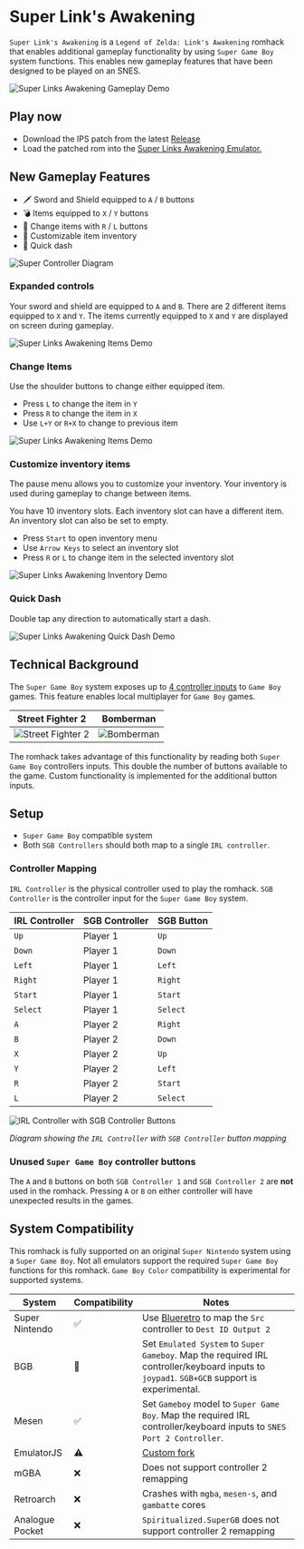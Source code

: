 # Super Link's Awakening

`Super Link's Awakening` is a `Legend of Zelda: Link's Awakening` romhack that enables additional gameplay functionality by using `Super Game Boy` system functions.  This enables new gameplay features that have been designed to be played on an SNES.

![Super Links Awakening Gameplay Demo](demo-gameplay.gif)

## Play now
* Download the IPS patch from the latest [Release](https://github.com/cphartman/super-awakening/releases)
* Load the patched rom into the [Super Links Awakening Emulator.](https://cphartman.github.io/projects/super-links-awakening/)

## New Gameplay Features
* 🗡 Sword and Shield equipped to `A` / `B` buttons
* 💣 Items equipped to `X` / `Y` buttons 
* 🏹 Change items with `R` / `L` buttons
* 💼 Customizable item inventory
* 💨 Quick dash

![Super Controller Diagram](controller-gameplay.svg)

### Expanded controls
Your sword and shield are equipped to `A` and `B`.  There are 2 different items equipped to `X` and `Y`.  The items currently equipped to `X` and `Y` are displayed on screen during gameplay.  

![Super Links Awakening Items Demo](demo-controls.gif)

### Change Items
Use the shoulder buttons to change either equipped item.
* Press `L` to change the item in `Y`
* Press `R` to change the item in `X`
* Use `L+Y` or `R+X` to change to previous item

![Super Links Awakening Items Demo](demo-items.gif)

### Customize inventory items
The pause menu allows you to customize your inventory.  Your inventory is used during gameplay to change between items.

You have 10 inventory slots.  Each inventory slot can have a different item.  An inventory slot can also be set to empty.  
* Press `Start` to open inventory menu
* Use `Arrow Keys` to select an inventory slot
* Press `R` or `L` to change item in the selected inventory slot

![Super Links Awakening Inventory Demo](demo-inventory.gif)

### Quick Dash
Double tap any direction to automatically start a dash.

![Super Links Awakening Quick Dash Demo](demo-quickdash.gif)

## Technical Background
The `Super Game Boy` system exposes up to [4 controller inputs](https://gbdev.io/pandocs/Joypad_Input.html#usage-in-sgb-software) to `Game Boy` games.  This feature enables local multiplayer for `Game Boy` games.

| Street Fighter 2 | Bomberman |
| ---- | ---- |
| ![Street Fighter 2](streetfighter2_sgb_enhanced.png) | ![Bomberman](bombermap_sgb_enhanced.png) |

The romhack takes advantage of this functionality by reading both `Super Game Boy` controllers inputs.  This double the number of buttons available to the game.  Custom functionality is implemented for the additional button inputs.

## Setup

* `Super Game Boy` compatible system
* Both `SGB Controllers` should both map to a single `IRL controller`.

### Controller Mapping

`IRL Controller` is the physical controller used to play the romhack.  `SGB Controller` is the controller input for the `Super Game Boy` system.

| IRL Controller  | SGB Controller | SGB Button |
| ------------- | ------------- | ------------- |
| `Up` | Player 1 |  `Up`  |
| `Down` | Player 1 |  `Down`  |
| `Left` | Player 1 |  `Left`  |
| `Right` | Player 1 |  `Right`  |
| `Start` | Player 1 |  `Start`  |
| `Select` | Player 1 |  `Select`  |
| `A` | Player 2 |  `Right`  |
| `B` | Player 2 |  `Down`  |
| `X` | Player 2 |  `Up`  |
| `Y` | Player 2 |  `Left`  |
| `R` | Player 2 |  `Start`  |
| `L` | Player 2 |  `Select`  |

![IRL Controller with SGB Controller Buttons](controller-mapping.svg)

*Diagram showing the `IRL Controller` with `SGB Controller` button mapping*

### Unused `Super Game Boy` controller buttons
The `A` and `B` buttons on both `SGB Controller 1` and `SGB Controller 2` are **not** used in the romhack.  Pressing `A` or `B` on either controller will have unexpected results in the games.

## System Compatibility
This romhack is fully supported on an original `Super Nintendo` system using a `Super Game Boy`.  Not all emulators support the required `Super Game Boy` functions for this romhack.  `Game Boy Color` compatibility is experimental for supported systems. 

| System | Compatibility  | Notes |
| ---- | ----  | ---- |
| Super Nintendo | ✅  | Use [Blueretro](https://github.com/darthcloud/BlueRetro) to map the `Src` controller to `Dest ID Output 2` |
| BGB | 🌈 | Set `Emulated System` to  `Super Gameboy`.  Map the required IRL controller/keyboard inputs to `joypad1`. `SGB+GCB` support is experimental. |
| Mesen | ✅  | Set `Gameboy` model to  `Super Game Boy`.  Map the required IRL controller/keyboard inputs to `SNES Port 2 Controller`. |
| EmulatorJS | ⚠️  | [Custom fork](https://github.com/cphartman/super-awakening-emulator) |
| mGBA | ❌  | Does not support controller 2 remapping |
| Retroarch | ❌  | Crashes with `mgba`, `mesen-s`, and `gambatte` cores |
| Analogue Pocket | ❌  | `Spiritualized.SuperGB` does not support controller 2 remapping |